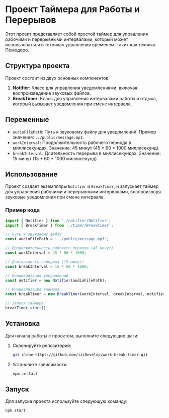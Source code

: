 # Проект Таймера для Работы и Перерывов

Этот проект представляет собой простой таймер для управления рабочими и перерывными интервалами, который может использоваться в техниках управления временем, таких как техника Помодоро.

## Структура проекта

Проект состоит из двух основных компонентов:

1. **Notifier**: Класс для управления уведомлениями, включая воспроизведение звуковых файлов.
2. **BreakTimer**: Класс для управления интервалами работы и отдыха, который вызывает уведомления при смене интервала.

## Переменные

- `audioFilePath`: Путь к звуковому файлу для уведомлений. Пример значения: `../public/message.mp3`.
- `workInterval`: Продолжительность рабочего периода в миллисекундах. Значение: 45 минут (45 * 60 * 1000 миллисекунд).
- `breakInterval`: Длительность перерыва в миллисекундах. Значение: 15 минут (15 * 60 * 1000 миллисекунд).

## Использование

Проект создает экземпляры `Notifier` и `BreakTimer`, и запускает таймер для управления рабочими и перерывными интервалами, воспроизводя звуковые уведомления при смене интервала.

### Пример кода

```typescript
import { Notifier } from './notifier/Notifier';
import { BreakTimer } from './timer/BreakTimer';

// Путь к звуковому файлу
const audioFilePath = '../public/message.mp3';

// Продолжительность рабочего периода (45 минут)
const workInterval = 45 * 60 * 1000;

// Длительность перерыва (15 минут)
const breakInterval = 15 * 60 * 1000;

// Инициализация уведомлений
const notifier = new Notifier(audioFilePath);

// Инициализация таймера
const breakTimer = new BreakTimer(workInterval, breakInterval, notifier);

// Запуск таймера
breakTimer.start();
```

## Установка

Для начала работы с проектом, выполните следующие шаги:

1. Склонируйте репозиторий:
   ```sh
   git clone https://github.com/iziDevelop/work-break-timer.git
   ```
2. Установите зависимости:
   ```sh
   npm install
   ```

## Запуск

Для запуска проекта используйте следующую команду:

```sh
npm start
```

